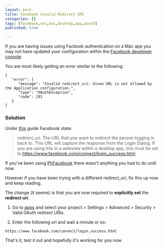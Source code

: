 ```yaml
---
layout: post
title: Facebook Invalid Redirect URI
categories: []
tags: [facebook,osx,mac,desktop,app,oauth]
published: true

---
```


If you are having issues using Facbook authentication on a Mac app you may not have updated your configuration within the [Facebook developer console](https://developers.facebook.com).

You are most likely getting an error similar to the following:

```
{
   "error": {
      "message": "Invalid redirect_uri: Given URL is not allowed by the Application configuration.",
      "type": "OAuthException",
      "code": 191
   }
}
```

### Solution

Under [this](https://developers.facebook.com/docs/facebook-login/manually-build-a-login-flow) guide Facebook state:

> redirect_uri. The URL that you want to redirect the person logging in back to. This URL will capture the response from the Login Dialog. If you are using this in a webview within a desktop app, this must be set to https://www.facebook.com/connect/login_success.html

If you've been using [PhFacebook](https://github.com/philippec/PhFacebook) there wasn't anything you had to do until now.

However if you have been trying with a different redirect_uri, fix this up now and keep reading.

The change (it seems) is that you are now required to **explicitly set** the **redirect uri**.

1. Go to [apps](https://developers.facebook.com/apps) and select your project > Settings > Advanced > Security > Valid OAuth redirect URIs.

2. Enter the following url and wait a minute or so:

```
https://www.facebook.com/connect/login_success.html
```

That's it, test it out and hopefully it's working for you now.